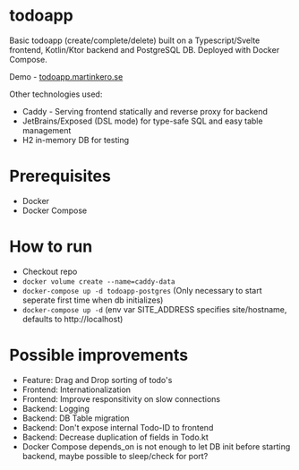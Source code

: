 # todoapp

Basic todoapp (create/complete/delete) built on a Typescript/Svelte frontend, Kotlin/Ktor backend and PostgreSQL DB. Deployed with Docker Compose.

Demo - [todoapp.martinkero.se](https://todoapp.martinkero.se)

Other technologies used:
- Caddy - Serving frontend statically and reverse proxy for backend
- JetBrains/Exposed (DSL mode) for type-safe SQL and easy table management
- H2 in-memory DB for testing

# Prerequisites
- Docker
- Docker Compose

# How to run
- Checkout repo
- `docker volume create --name=caddy-data`
- `docker-compose up -d todoapp-postgres` (Only necessary to start seperate first time when db initializes)
- `docker-compose up -d` (env var SITE_ADDRESS specifies site/hostname, defaults to http://localhost)


# Possible improvements
- Feature: Drag and Drop sorting of todo's
- Frontend: Internationalization
- Frontend: Improve responsitivity on slow connections
- Backend: Logging
- Backend: DB Table migration
- Backend: Don't expose internal Todo-ID to frontend
- Backend: Decrease duplication of fields in Todo.kt
- Docker Compose depends_on is not enough to let DB init before starting backend, maybe possible to sleep/check for port?
